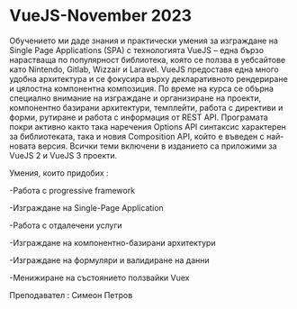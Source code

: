 # VueJS-November 2023

Обучението ми даде знания и практически умения за изграждане на Single Page Applications (SPA) с технологията VueJS – една бързо нарастваща по популярност библиотека, която се ползва в уебсайтове като Nintendo, Gitlab, Wizzair и Laravel. VueJS предоставя една много удобна архитектура и се фокусира върху декларативното рендериране и цялостна компонентна композиция. По време на курса се обърна специално внимание на изграждане и организиране на проекти, компонентно базирани архитектури, темплейти, работа с директиви и форми, рутиране и работа с информация от REST API. Програмата покри активно както така наречения Options API синтаксис характерен за библиотеката, така и новия Composition API, който е въведен с най-новата версия. Всички теми включени в изданието са приложими за VueJS 2 и VueJS 3 проекти.

Умения, които придобих :

-Работа с progressive framework

-Изграждане на Single-Page Application

-Работа с отдалечени услуги

-Изграждане на компонентно-базирани архитектури

-Изграждане на формуляри и валидиране на данни

-Менижиране на състоянието ползвайки Vuex

Преподавател : Симеон Петров
